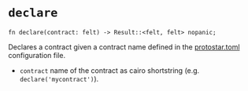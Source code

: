# `declare`

```cairo
fn declare(contract: felt) -> Result::<felt, felt> nopanic;
```

Declares a contract given a contract name defined in the [protostar.toml](../../04-configuration-file.md) configuration
file.

- `contract` name of the contract as cairo shortstring (e.g. `declare('mycontract')`).